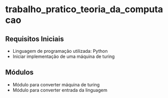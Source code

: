 # trabalho_pratico_teoria_da_computacao

## Requisitos Iniciais
- Linguagem de programação utilizada: Python
- Iniciar implementação de uma máquina de turing

## Módulos
- Módulo para converter máquina de turing 
- Módulo para converter entrada da linguagem
